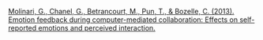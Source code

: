 
[Molinari, G., Chanel, G., Betrancourt, M., Pun, T., & Bozelle, C. (2013). Emotion feedback during computer-mediated collaboration: Effects on self-reported emotions and perceived interaction.](https://repository.isls.org/bitstream/1/1895/1/336-343.pdf)